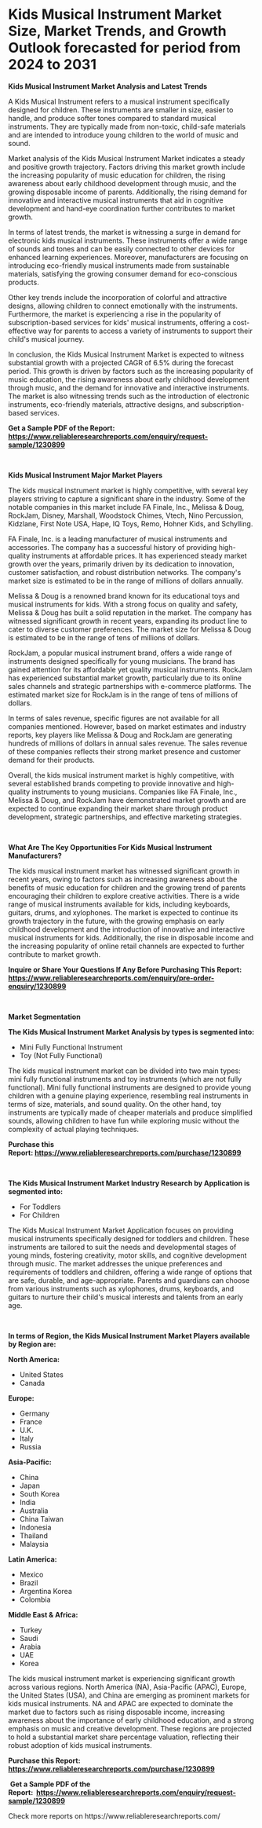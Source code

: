 <p><h1>Kids Musical Instrument Market Size, Market Trends, and Growth Outlook forecasted for period from 2024 to 2031</h1></p><p><strong>Kids Musical Instrument Market Analysis and Latest Trends</strong></p>
<p><p>A Kids Musical Instrument refers to a musical instrument specifically designed for children. These instruments are smaller in size, easier to handle, and produce softer tones compared to standard musical instruments. They are typically made from non-toxic, child-safe materials and are intended to introduce young children to the world of music and sound.</p><p>Market analysis of the Kids Musical Instrument Market indicates a steady and positive growth trajectory. Factors driving this market growth include the increasing popularity of music education for children, the rising awareness about early childhood development through music, and the growing disposable income of parents. Additionally, the rising demand for innovative and interactive musical instruments that aid in cognitive development and hand-eye coordination further contributes to market growth.</p><p>In terms of latest trends, the market is witnessing a surge in demand for electronic kids musical instruments. These instruments offer a wide range of sounds and tones and can be easily connected to other devices for enhanced learning experiences. Moreover, manufacturers are focusing on introducing eco-friendly musical instruments made from sustainable materials, satisfying the growing consumer demand for eco-conscious products.</p><p>Other key trends include the incorporation of colorful and attractive designs, allowing children to connect emotionally with the instruments. Furthermore, the market is experiencing a rise in the popularity of subscription-based services for kids' musical instruments, offering a cost-effective way for parents to access a variety of instruments to support their child's musical journey.</p><p>In conclusion, the Kids Musical Instrument Market is expected to witness substantial growth with a projected CAGR of 6.5% during the forecast period. This growth is driven by factors such as the increasing popularity of music education, the rising awareness about early childhood development through music, and the demand for innovative and interactive instruments. The market is also witnessing trends such as the introduction of electronic instruments, eco-friendly materials, attractive designs, and subscription-based services.</p></p>
<p><strong>Get a Sample PDF of the Report:&nbsp; <a href="https://www.reliableresearchreports.com/enquiry/request-sample/1230899">https://www.reliableresearchreports.com/enquiry/request-sample/1230899</a></strong></p>
<p>&nbsp;</p>
<p><strong>Kids Musical Instrument Major Market Players</strong></p>
<p><p>The kids musical instrument market is highly competitive, with several key players striving to capture a significant share in the industry. Some of the notable companies in this market include FA Finale, Inc., Melissa & Doug, RockJam, Disney, Marshall, Woodstock Chimes, Vtech, Nino Percussion, Kidzlane, First Note USA, Hape, IQ Toys, Remo, Hohner Kids, and Schylling.</p><p>FA Finale, Inc. is a leading manufacturer of musical instruments and accessories. The company has a successful history of providing high-quality instruments at affordable prices. It has experienced steady market growth over the years, primarily driven by its dedication to innovation, customer satisfaction, and robust distribution networks. The company's market size is estimated to be in the range of millions of dollars annually.</p><p>Melissa & Doug is a renowned brand known for its educational toys and musical instruments for kids. With a strong focus on quality and safety, Melissa & Doug has built a solid reputation in the market. The company has witnessed significant growth in recent years, expanding its product line to cater to diverse customer preferences. The market size for Melissa & Doug is estimated to be in the range of tens of millions of dollars.</p><p>RockJam, a popular musical instrument brand, offers a wide range of instruments designed specifically for young musicians. The brand has gained attention for its affordable yet quality musical instruments. RockJam has experienced substantial market growth, particularly due to its online sales channels and strategic partnerships with e-commerce platforms. The estimated market size for RockJam is in the range of tens of millions of dollars.</p><p>In terms of sales revenue, specific figures are not available for all companies mentioned. However, based on market estimates and industry reports, key players like Melissa & Doug and RockJam are generating hundreds of millions of dollars in annual sales revenue. The sales revenue of these companies reflects their strong market presence and customer demand for their products.</p><p>Overall, the kids musical instrument market is highly competitive, with several established brands competing to provide innovative and high-quality instruments to young musicians. Companies like FA Finale, Inc., Melissa & Doug, and RockJam have demonstrated market growth and are expected to continue expanding their market share through product development, strategic partnerships, and effective marketing strategies.</p></p>
<p>&nbsp;</p>
<p><strong>What Are The Key Opportunities For Kids Musical Instrument Manufacturers?</strong></p>
<p><p>The kids musical instrument market has witnessed significant growth in recent years, owing to factors such as increasing awareness about the benefits of music education for children and the growing trend of parents encouraging their children to explore creative activities. There is a wide range of musical instruments available for kids, including keyboards, guitars, drums, and xylophones. The market is expected to continue its growth trajectory in the future, with the growing emphasis on early childhood development and the introduction of innovative and interactive musical instruments for kids. Additionally, the rise in disposable income and the increasing popularity of online retail channels are expected to further contribute to market growth.</p></p>
<p><strong>Inquire or Share Your Questions If Any Before Purchasing This Report: <a href="https://www.reliableresearchreports.com/enquiry/pre-order-enquiry/1230899">https://www.reliableresearchreports.com/enquiry/pre-order-enquiry/1230899</a></strong></p>
<p>&nbsp;</p>
<p><strong>Market Segmentation</strong></p>
<p><strong>The Kids Musical Instrument Market Analysis by types is segmented into:</strong></p>
<p><ul><li>Mini Fully Functional Instrument</li><li>Toy (Not Fully Functional)</li></ul></p>
<p><p>The kids musical instrument market can be divided into two main types: mini fully functional instruments and toy instruments (which are not fully functional). Mini fully functional instruments are designed to provide young children with a genuine playing experience, resembling real instruments in terms of size, materials, and sound quality. On the other hand, toy instruments are typically made of cheaper materials and produce simplified sounds, allowing children to have fun while exploring music without the complexity of actual playing techniques.</p></p>
<p><strong>Purchase this Report:&nbsp;<a href="https://www.reliableresearchreports.com/purchase/1230899">https://www.reliableresearchreports.com/purchase/1230899</a></strong></p>
<p>&nbsp;</p>
<p><strong>The Kids Musical Instrument Market Industry Research by Application is segmented into:</strong></p>
<p><ul><li>For Toddlers</li><li>For Children</li></ul></p>
<p><p>The Kids Musical Instrument Market Application focuses on providing musical instruments specifically designed for toddlers and children. These instruments are tailored to suit the needs and developmental stages of young minds, fostering creativity, motor skills, and cognitive development through music. The market addresses the unique preferences and requirements of toddlers and children, offering a wide range of options that are safe, durable, and age-appropriate. Parents and guardians can choose from various instruments such as xylophones, drums, keyboards, and guitars to nurture their child's musical interests and talents from an early age.</p></p>
<p>&nbsp;</p>
<p><strong>In terms of Region, the Kids Musical Instrument Market Players available by Region are:</strong></p>
<p>
    <p> <strong> North America: </strong>
        <ul>
            <li>United States</li>
            <li>Canada</li>
        </ul>
        </p> 
    <p> <strong> Europe: </strong>
        <ul>
            <li>Germany</li>
            <li>France</li>
            <li>U.K.</li>
            <li>Italy</li>
            <li>Russia</li>
        </ul>
        </p> 
    <p> <strong> Asia-Pacific: </strong>
        <ul>
            <li>China</li>
            <li>Japan</li>
            <li>South Korea</li>
            <li>India</li>
            <li>Australia</li>
            <li>China Taiwan</li>
            <li>Indonesia</li>
            <li>Thailand</li>
            <li>Malaysia</li>
        </ul>
        </p> 
    <p> <strong> Latin America: </strong>
        <ul>
            <li>Mexico</li>
            <li>Brazil</li>
            <li>Argentina Korea</li>
            <li>Colombia</li>
        </ul>
        </p> 
    <p> <strong> Middle East & Africa: </strong>
        <ul>
            <li>Turkey</li>
            <li>Saudi</li>
            <li>Arabia</li>
            <li>UAE</li>
            <li>Korea</li>
        </ul>
    </p>
    </p>
<p><p>The kids musical instrument market is experiencing significant growth across various regions. North America (NA), Asia-Pacific (APAC), Europe, the United States (USA), and China are emerging as prominent markets for kids musical instruments. NA and APAC are expected to dominate the market due to factors such as rising disposable income, increasing awareness about the importance of early childhood education, and a strong emphasis on music and creative development. These regions are projected to hold a substantial market share percentage valuation, reflecting their robust adoption of kids musical instruments.</p></p>
<p><strong>Purchase this Report: <a href="https://www.reliableresearchreports.com/purchase/1230899">https://www.reliableresearchreports.com/purchase/1230899</a></strong></p>
<p>&nbsp;<strong>Get a Sample PDF of the Report:&nbsp;&nbsp;<a href="https://www.reliableresearchreports.com/enquiry/request-sample/1230899">https://www.reliableresearchreports.com/enquiry/request-sample/1230899</a></strong></p>
<p><strong></strong></p>
<p>Check more reports on https://www.reliableresearchreports.com/</p>